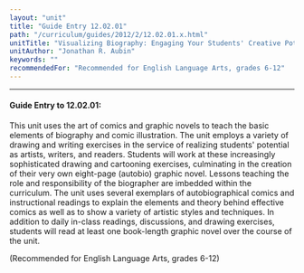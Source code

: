 ```yaml
---
layout: "unit"
title: "Guide Entry 12.02.01"
path: "/curriculum/guides/2012/2/12.02.01.x.html"
unitTitle: "Visualizing Biography: Engaging Your Students' Creative Potential through Graphic Novels"
unitAuthor: "Jonathan R. Aubin"
keywords: ""
recommendedFor: "Recommended for English Language Arts, grades 6-12"
---
```

<body>
<hr/>
<h4>
Guide Entry to 12.02.01:
</h4>
<p>
This unit uses the art of comics and graphic novels to teach the basic elements of biography and comic illustration. The unit employs a variety of drawing and writing exercises in the service of realizing students' potential as artists, writers, and readers. Students will work at these increasingly sophisticated drawing and cartooning exercises, culminating in the creation of their very own eight-page (autobio) graphic novel. Lessons teaching the role and responsibility of the biographer are imbedded within the curriculum. The unit uses several exemplars of autobiographical comics and instructional readings to explain the elements and theory behind effective comics as well as to show a variety of artistic styles and techniques. In addition to daily in-class readings, discussions, and drawing exercises, students will read at least one book-length graphic novel over the course of the unit.
</p>
<p>
(Recommended for English Language Arts, grades 6-12)
</p>
</body>